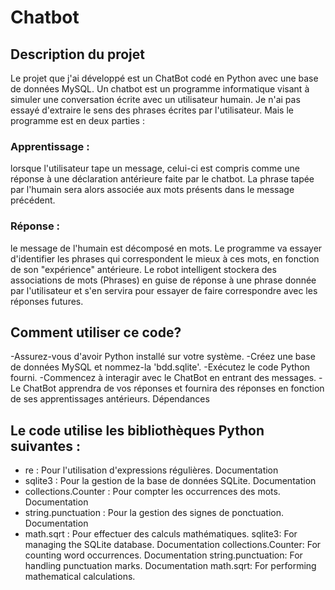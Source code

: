 # Chatbot

## Description du projet

Le projet que j'ai développé est un ChatBot codé en Python avec une base de données MySQL. Un chatbot est un programme informatique visant à simuler une conversation écrite avec un utilisateur humain. Je n'ai pas essayé d'extraire le sens des phrases écrites par l'utilisateur. Mais le programme est en deux parties :

### Apprentissage : 
lorsque l'utilisateur tape un message, celui-ci est compris comme une réponse à une déclaration antérieure faite par le chatbot. La phrase tapée par l'humain sera alors associée aux mots présents dans le message précédent.
### Réponse : 
le message de l'humain est décomposé en mots. Le programme va essayer d'identifier les phrases qui correspondent le mieux à ces mots, en fonction de son "expérience" antérieure. Le robot intelligent stockera des associations de mots (Phrases) en guise de réponse à une phrase donnée par l'utilisateur et s'en servira pour essayer de faire correspondre avec les réponses futures.

## Comment utiliser ce code?
-Assurez-vous d'avoir Python installé sur votre système.
-Créez une base de données MySQL et nommez-la 'bdd.sqlite'.
-Exécutez le code Python fourni.
-Commencez à interagir avec le ChatBot en entrant des messages.
-Le ChatBot apprendra de vos réponses et fournira des réponses en fonction de ses apprentissages antérieurs.
Dépendances

## Le code utilise les bibliothèques Python suivantes :

- re : Pour l'utilisation d'expressions régulières. Documentation
- sqlite3 : Pour la gestion de la base de données SQLite. Documentation
- collections.Counter : Pour compter les occurrences des mots. Documentation
- string.punctuation : Pour la gestion des signes de ponctuation. Documentation
- math.sqrt : Pour effectuer des calculs mathématiques.
sqlite3: For managing the SQLite database. Documentation
collections.Counter: For counting word occurrences. Documentation
string.punctuation: For handling punctuation marks. Documentation
math.sqrt: For performing mathematical calculations.

